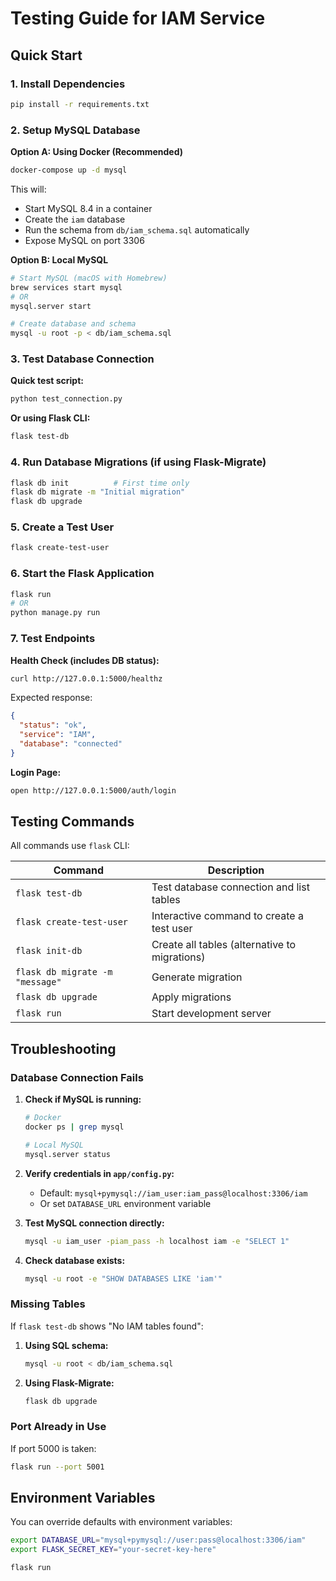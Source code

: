# Testing Guide for IAM Service

## Quick Start

### 1. Install Dependencies
```bash
pip install -r requirements.txt
```

### 2. Setup MySQL Database

**Option A: Using Docker (Recommended)**
```bash
docker-compose up -d mysql
```
This will:
- Start MySQL 8.4 in a container
- Create the `iam` database
- Run the schema from `db/iam_schema.sql` automatically
- Expose MySQL on port 3306

**Option B: Local MySQL**
```bash
# Start MySQL (macOS with Homebrew)
brew services start mysql
# OR
mysql.server start

# Create database and schema
mysql -u root -p < db/iam_schema.sql
```

### 3. Test Database Connection

**Quick test script:**
```bash
python test_connection.py
```

**Or using Flask CLI:**
```bash
flask test-db
```

### 4. Run Database Migrations (if using Flask-Migrate)
```bash
flask db init          # First time only
flask db migrate -m "Initial migration"
flask db upgrade
```

### 5. Create a Test User
```bash
flask create-test-user
```

### 6. Start the Flask Application
```bash
flask run
# OR
python manage.py run
```

### 7. Test Endpoints

**Health Check (includes DB status):**
```bash
curl http://127.0.0.1:5000/healthz
```

Expected response:
```json
{
  "status": "ok",
  "service": "IAM",
  "database": "connected"
}
```

**Login Page:**
```bash
open http://127.0.0.1:5000/auth/login
```

## Testing Commands

All commands use `flask` CLI:

| Command | Description |
|---------|-------------|
| `flask test-db` | Test database connection and list tables |
| `flask create-test-user` | Interactive command to create a test user |
| `flask init-db` | Create all tables (alternative to migrations) |
| `flask db migrate -m "message"` | Generate migration |
| `flask db upgrade` | Apply migrations |
| `flask run` | Start development server |

## Troubleshooting

### Database Connection Fails

1. **Check if MySQL is running:**
   ```bash
   # Docker
   docker ps | grep mysql
   
   # Local MySQL
   mysql.server status
   ```

2. **Verify credentials in `app/config.py`:**
   - Default: `mysql+pymysql://iam_user:iam_pass@localhost:3306/iam`
   - Or set `DATABASE_URL` environment variable

3. **Test MySQL connection directly:**
   ```bash
   mysql -u iam_user -piam_pass -h localhost iam -e "SELECT 1"
   ```

4. **Check database exists:**
   ```bash
   mysql -u root -e "SHOW DATABASES LIKE 'iam'"
   ```

### Missing Tables

If `flask test-db` shows "No IAM tables found":

1. **Using SQL schema:**
   ```bash
   mysql -u root < db/iam_schema.sql
   ```

2. **Using Flask-Migrate:**
   ```bash
   flask db upgrade
   ```

### Port Already in Use

If port 5000 is taken:
```bash
flask run --port 5001
```

## Environment Variables

You can override defaults with environment variables:

```bash
export DATABASE_URL="mysql+pymysql://user:pass@localhost:3306/iam"
export FLASK_SECRET_KEY="your-secret-key-here"

flask run
```

